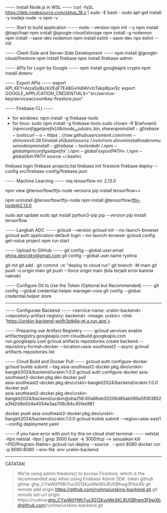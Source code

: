 ----- Install Node.js in WSL -----
curl -fsSL https://deb.nodesource.com/setup_18.x | sudo -E bash -
sudo apt-get install -y nodejs
node -v
npm -v

----- Start to build application -----
node --version
npm init --y
npm install @hapi/hapi
npm install @google-cloud/storage
npm install -g nodemon
npm install --save-dev nodemon
npm install eslint --save-dev
npx eslint --init

----- Client-Side and Server-Side Development -----
npm install @google-cloud/firestore
npm install firebase
npm install firebase-admin

----- APIs for Login by Google -----
npm install googleapis crypto
npm install dotenv

----- Export APIs -----
export API_KEY=AIzaSyBsckVEqF7E48GvHdIAVvtcTekp8jsxrEc
export GOOGLE_APPLICATION_CREDENTIALS="src/service-key/serviceaccountkey-firestore.json"

----- Firebase CLI -----
- for windows: npm install -g firebase-tools 
- for linux: sudo npm install -g firebase-tools
  sudo chown -R $(whoami) $(npm config get prefix)/{lib/node_modules,bin,share}
  npm install -g firebase-tools
  curl -o- https://raw.githubusercontent.com/nvm-sh/nvm/v0.39.1/install.sh | bash
  source ~/.nvm/nvm.sh
  nvm install node
  nvm use node
  npm install -g firebase-tools
  mkdir ~/.npm-global
  npm config set prefix '~/.npm-global'
  export PATH=~/.npm-global/bin:$PATH
  source ~/.bashrc

firebase login
firebase projects:list
firebase init firestore
firebase deploy --config src/firebase-config/firebase.json

----- Machine Learning -----
req tensorflow ml: 2.13.0

npm view @tensorflow/tfjs-node versions
pip install tensorflow==<tab>

npm uninstall @tensorflow/tfjs-node
npm install @tensorflow/tfjs-node@2.13.0

sudo apt update
sudo apt install python3-pip
pip --version
pip install tensorflow

----- Langkah ADC -----
gcloud --version
gcloud init --no-launch-browser
gcloud auth application-default login --no-launch-browser
gcloud config get-value project
npm run start

----- Upload to GitHub -----
git config --global user.email ghina.desrizky@gmail.com
git config --global user.name ryxhna

git init
git add .
git commit -m "deploy to cloud run"
git branch -M main
git push -u origin main
git push --force origin main (bila terjadi error karena nabrak)

----- Configure Git to Use the Token (Optional but Recommended) -----
git config --global credential.helper manager-core
git config --global credential.helper store


-------------------------------
----- Configurate Backend -----
<service-name: urskin-backend>
<repository-artifact-registry: backend>
<image: urskin>
<link: 'https://urskin-backend-wsfh3stk4q-et.a.run.app'>


----- Preparing use Artifact Registery -----
gcloud services enable artifactregistry.googleapis.com cloudbuild.googleapis.com run.googleapis.com
gcloud artifacts repositories create backend --repository-format=docker --location=asia-southeast2 --async
gcloud artifacts repositories list

----- Cloud Build and Docker Pull -----
gcloud auth configure-docker
gcloud builds submit --tag asia-southeast2-docker.pkg.dev/urskin-bangkit2024/backend/urskin:1.0.0
gcloud auth configure-docker asia-southeast2-docker.pkg.dev
docker pull \
    asia-southeast2-docker.pkg.dev/urskin-bangkit2024/backend/urskin:1.0.0
docker pull \
    asia-southeast2-docker.pkg.dev/urskin-bangkit2024/backend/urskin@sha256:60a86eb00206d85ab099a5f063892a3fd2d9e504e4054e3aa706c84c45fee961
    
docker push asia-southeast2-docker.pkg.dev/urskin-bangkit2024/backend/urskin:1.0.0
gcloud builds submit --region=asia-east1 --config deployment.yaml

----- if you have error with port try this on cloud shell terminal -----
netstat -ltpn
netstat -ltpn | grep 3000
fuser -k 3000/tcp --> sesuaikan
kill <PID/Program-Name>
gcloud run deploy --source . --port 8080
docker run -p 8080:8080 --env-file .env urskin-backend


-------------------------------
CATATAN
> We're using admin.firestore() to access Firestore, which is the recommended way when using Firebase Admin SDK.
> token github ghina: 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
> git remote add origin https://github.com/ryxhna/urskins-backend.git
> git remote set-url origin https://ryxhna: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@github.com/ryxhna/urskins-backend.git

